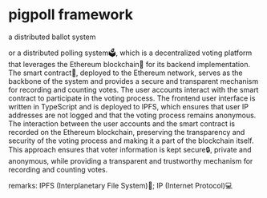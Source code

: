 # pigpoll framework

a distributed ballot system

or a distributed polling system🗳, which is a decentralized voting platform that leverages the Ethereum blockchain🔗 for its backend implementation. The smart contract📜, deployed to the Ethereum network, serves as the backbone of the system and provides a secure and transparent mechanism for recording and counting votes. The user accounts interact with the smart contract to participate in the voting process. The frontend user interface is written in TypeScript and is deployed to IPFS, which ensures that user IP addresses are not logged and that the voting process remains anonymous. The interaction between the user accounts and the smart contract is recorded on the Ethereum blockchain, preserving the transparency and security of the voting process and making it a part of the blockchain itself. This approach ensures that voter information is kept secure🔒, private and anonymous, while providing a transparent and trustworthy mechanism for recording and counting votes.

remarks: IPFS (Interplanetary File System)💾; IP (Internet Protocol)💻

